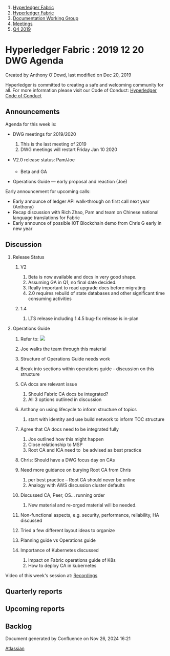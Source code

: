 1. [Hyperledger Fabric](index.html)
2. [Hyperledger Fabric](Hyperledger-Fabric_22839309.html)
3. [Documentation Working Group](Documentation-Working-Group_22839782.html)
4. [Meetings](Meetings_22839778.html)
5. [Q4 2019](Q4-2019_22841301.html)

# Hyperledger Fabric : 2019 12 20 DWG Agenda

Created by Anthony O'Dowd, last modified on Dec 20, 2019

Hyperledger is committed to creating a safe and welcoming community for all. For more information please visit our Code of Conduct: [Hyperledger Code of Conduct](https://lf-hyperledger.atlassian.net/wiki/spaces/HYP/pages/19595281/Hyperledger+Code+of+Conduct)

## Announcements

Agenda for this week is:

- DWG meetings for 2019/2020
  
  1. This is the last meeting of 2019
  2. DWG meetings will restart Friday Jan 10 2020
- V2.0 release status: Pam/Joe
  
  - Beta and GA
- Operations Guide — early proposal and reaction (Joe)

Early announcement for upcoming calls:

- Early announce of ledger API walk-through on first call next year (Anthony)
- Recap discussion with Rich Zhao, Pam and team on Chinese national language translations for Fabric
- Early announce of possible IOT Blockchain demo from Chris G early in new year

## Discussion

1. Release Status
   
   1. V2
      
      1. Beta is now available and docs in very good shape.
      2. Assuming GA in Q1, no final date decided.
      3. Really important to read upgrade docs before migrating
      4. 2.0 requires rebuild of state databases and other significant time consuming activities
   2. 1.4
      
      1. LTS release including 1.4.5 bug-fix release is in-plan
2. Operations Guide
   
   01. Refer to: [![](plugins/servlet/confluence/placeholder/unknown-macro)](https://docs.google.com/document/d/1XwEFY6MhuHahFglci26aUck7x4qFRDEI-qSOVr74WKY/edit?usp=sharing)
   02. Joe walks the team through this material
   03. Structure of Operations Guide needs work
   04. Break into sections within operations guide - discussion on this structure
   05. CA docs are relevant issue
       
       1. Should Fabric CA docs be integrated?
       2. All 3 options outlined in discussion
   06. Anthony on using lifecycle to inform structure of topics
       
       1. start with identity and use build network to inform TOC structure
   07. Agree that CA docs need to be integrated fully
       
       1. Joe outlined how this might happen
       2. Close relationship to MSP
       3. Root CA and ICA need to  be advised as best practice
   08. Chris: Should have a DWG focus day on CAs
   09. Need more guidance on burying Root CA from Chris
       
       1. per best practice – Root CA should never be online
       2. Analogy with AWS discussion cluster defaults
   10. Discussed CA, Peer, OS... running order
       
       1. New material and re-orged material will be needed.
   11. Non-functional aspects, e.g. security, performance, reliability, HA discussed
   12. Tried a few different layout ideas to organize
   13. Planning guide vs Operations guide
   14. Importance of Kubernetes discussed
       
       1. Impact on Fabric operations guide of K8s
       2. How to deploy CA in kubernetes

Video of this week's session at: [Recordings](https://lf-hyperledger.atlassian.net/wiki/display/fabric/Recordings)

## Quarterly reports

## Upcoming reports

## Backlog

Document generated by Confluence on Nov 26, 2024 16:21

[Atlassian](http://www.atlassian.com/)
